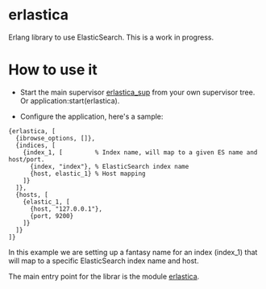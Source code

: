erlastica
=========

Erlang library to use ElasticSearch. This is a work in progress.

How to use it
=============
 * Start the main supervisor [erlastica_sup](https://github.com/marcelog/erlastica/blob/master/src/erlastica_sup.erl) from your own supervisor
tree. Or application:start(erlastica).

 * Configure the application, here's a sample:
```
{erlastica, [
  {ibrowse_options, []},
  {indices, [
    {index_1, [         % Index name, will map to a given ES name and host/port.
      {index, "index"}, % ElasticSearch index name
      {host, elastic_1} % Host mapping
    ]}
  ]},
  {hosts, [
    {elastic_1, [
      {host, "127.0.0.1"},
      {port, 9200}
    ]}
  ]}
]}
```

In this example we are setting up a fantasy name for an index (index_1) that will 
map to a specific ElasticSearch index name and host.

The main entry point for the librar is the module [erlastica](https://github.com/marcelog/erlastica/blob/master/src/erlastica.erl).

